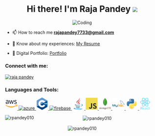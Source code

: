 <div align="center">
<h1 align="center">Hi there! I'm Raja Pandey <img src="https://emojis.slackmojis.com/emojis/images/1536351075/4594/blob-wave.gif" width="35"/> </h1>


<img align="centre" alt="Coding" width="400" src="https://user-images.githubusercontent.com/74038190/213911110-aedbef38-a29f-4b6b-a65c-11608b4f75a5.gif">

</div>

- 📫 How to reach me **rajapandey7733@gmail.com**

- 📄 Know about my experiences: [My Resume](https://drive.google.com/file/d/1mbjkH-PKFb5D4qLBpoRHmnHD_ZbCkgqR/view?usp=sharing)

- 🦾 Digital Portfolio: [Portfolio](https://rajapandey2.vercel.app/)

<div align="center">
<h3 align="left">Connect with me:</h3>
<p align="left">
<a href="https://linkedin.com/in/raja pandey" target="blank"><img align="center" src="https://raw.githubusercontent.com/rahuldkjain/github-profile-readme-generator/master/src/images/icons/Social/linked-in-alt.svg" alt="raja pandey" height="30" width="40" /></a>
</p>
  

<h3 align="left">Languages and Tools:</h3>
<p align="left"> <a href="https://aws.amazon.com" target="_blank" rel="noreferrer"> <img src="https://raw.githubusercontent.com/devicons/devicon/master/icons/amazonwebservices/amazonwebservices-original-wordmark.svg" alt="aws" width="40" height="40"/> </a> <a href="https://azure.microsoft.com/en-in/" target="_blank" rel="noreferrer"> <img src="https://www.vectorlogo.zone/logos/microsoft_azure/microsoft_azure-icon.svg" alt="azure" width="40" height="40"/> </a> <a href="https://www.w3schools.com/cpp/" target="_blank" rel="noreferrer"> <img src="https://raw.githubusercontent.com/devicons/devicon/master/icons/cplusplus/cplusplus-original.svg" alt="cplusplus" width="40" height="40"/> </a> <a href="https://firebase.google.com/" target="_blank" rel="noreferrer"> <img src="https://www.vectorlogo.zone/logos/firebase/firebase-icon.svg" alt="firebase" width="40" height="40"/> </a> <a href="https://www.java.com" target="_blank" rel="noreferrer"> <img src="https://raw.githubusercontent.com/devicons/devicon/master/icons/java/java-original.svg" alt="java" width="40" height="40"/> </a> <a href="https://developer.mozilla.org/en-US/docs/Web/JavaScript" target="_blank" rel="noreferrer"> <img src="https://raw.githubusercontent.com/devicons/devicon/master/icons/javascript/javascript-original.svg" alt="javascript" width="40" height="40"/> </a> <a href="https://www.mongodb.com/" target="_blank" rel="noreferrer"> <img src="https://raw.githubusercontent.com/devicons/devicon/master/icons/mongodb/mongodb-original-wordmark.svg" alt="mongodb" width="40" height="40"/> </a> <a href="https://www.mysql.com/" target="_blank" rel="noreferrer"> <img src="https://raw.githubusercontent.com/devicons/devicon/master/icons/mysql/mysql-original-wordmark.svg" alt="mysql" width="40" height="40"/> </a> <a href="https://www.python.org" target="_blank" rel="noreferrer"> <img src="https://raw.githubusercontent.com/devicons/devicon/master/icons/python/python-original.svg" alt="python" width="40" height="40"/> </a> <a href="https://reactjs.org/" target="_blank" rel="noreferrer"> <img src="https://raw.githubusercontent.com/devicons/devicon/master/icons/react/react-original-wordmark.svg" alt="react" width="40" height="40"/> </a> </p>


<p><img align="left" src="https://github-readme-stats.vercel.app/api/top-langs?username=rpandey010&show_icons=true&locale=en&layout=compact" alt="rpandey010" /></p>

<p>&nbsp;<img align="center" src="https://github-readme-stats.vercel.app/api?username=rpandey010&show_icons=true&locale=en" alt="rpandey010" /></p>

<p><img align="center" src="https://github-readme-streak-stats.herokuapp.com/?user=rpandey010&" alt="rpandey010" /></p>

</div>
